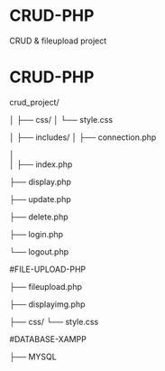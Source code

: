 # CRUD-PHP
CRUD & fileupload project

# CRUD-PHP

crud_project/

│
├── css/
│    └── style.css

│
├── includes/
│   ├── connection.php

│   
│
├── index.php

├── display.php

├── update.php

├── delete.php

├── login.php

└── logout.php


#FILE-UPLOAD-PHP


├── fileupload.php

├── displayimg.php

├── css/
     └── style.css

#DATABASE-XAMPP


├── MYSQL
